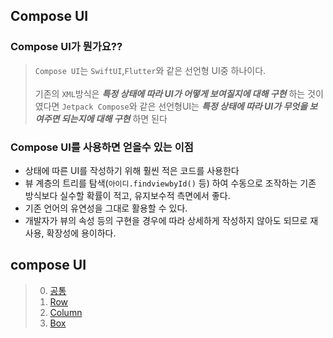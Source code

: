## Compose UI
### Compose UI가 뭔가요??
> `Compose UI`는 `SwiftUI`,`Flutter`와 같은 선언형 UI중 하나이다.<br><br>
기존의 `XML`방식은 ***특정 상태에 따라 UI가 어떻게 보여질지에 대해 구현*** 하는 것이였다면 `Jetpack Compose`와 같은 선언형UI는 ***특정 상태에 따라 UI가 무엇을 보여주면 되는지에 대해 구현*** 하면 된다
### Compose UI를 사용하면 얻을수 있는 이점
- 상태에 따른 UI를 작성하기 위해 훨씬 적은 코드를 사용한다
- 뷰 계층의 트리를 탐색(`아이디.findviewbyId()` 등) 하여 수동으로 조작하는 기존 방식보다 실수할 확률이 적고, 유지보수적 측면에서 좋다.
- 기존 언어의 유연성을 그대로 활용할 수 있다.
- 개발자가 뷰의 속성 등의 구현을 경우에 따라 상세하게 작성하지 않아도 되므로 재사용, 확장성에 용이하다.

## compose UI
>0. [공통](/Andoroid/%EC%97%AC%EB%9F%AC%EA%B0%80%EC%A7%80%20%EC%95%88%EB%93%9C%EB%A1%9C%EC%9D%B4%EB%93%9C/compose/%EA%B3%B5%ED%86%B5.md)
>1. [Row](/Andoroid/여러가지%20안드로이드/compose/Row.md)
>2. [Column](/Andoroid/여러가지%20안드로이드/compose/Column.md)
>3. [Box](compose/Box.md)